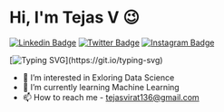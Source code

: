 <!---
moodyviper/moodyviper is a ✨ special ✨ repository because its `README.md` (this file) appears on your GitHub profile.
You can click the Preview link to take a look at your changes.
--->
#  Hi, I'm **Tejas V** 😉




[![Linkedin Badge](https://img.shields.io/badge/-LinkedIn-0e76a8?style=flat-square&logo=Linkedin&logoColor=white)](https://www.linkedin.com/in/tejas-v-2063411a6/)
[![Twitter Badge](https://img.shields.io/badge/-Twitter-00acee?style=flat-square&logo=Twitter&logoColor=white)](https://twitter.com/tejasvirat136)
[![Instagram Badge](https://img.shields.io/badge/-Instagram-e4405f?style=flat-square&logo=Instagram&logoColor=white)](https://www.instagram.com/_sensitive_stud_36_)
<!-- [![Medium Badge](https://img.shields.io/badge/Medium-12100E?style=flat-square&logo=Medium&logoColor=white)](https://medium.com/@me)  -->

[![Typing SVG](https://readme-typing-svg.herokuapp.com?font=comfortaa&color=%23F77B93&size=25&height=40&lines=Welcome+to+my+Profile;Nice+to+e-meet+you!;I'm+a+Data+Science+Aspirant;)](https://git.io/typing-svg)

- 👀 I’m interested in Exloring Data Science
- 🌱 I’m currently learning Machine Learning
- 📫 How to reach me - tejasvirat136@gmail.com
